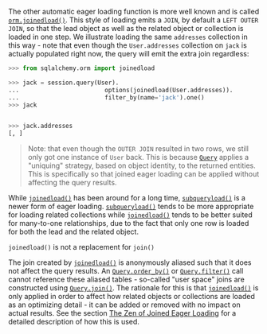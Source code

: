 The other automatic eager loading function is more well known and is called [`orm.joinedload()`](http://docs.sqlalchemy.org/loading_relationships.html#sqlalchemy.orm.joinedload "sqlalchemy.orm.joinedload"). This style of loading emits a `JOIN`, by default a `LEFT OUTER JOIN`, so that the lead object as well as the related object or collection is loaded in one step. We illustrate loading the same `addresses` collection in this way - note that even though the `User.addresses` collection on `jack` is actually populated right now, the query will emit the extra join regardless:
    
```python    
>>> from sqlalchemy.orm import joinedload

>>> jack = session.query(User).
...                        options(joinedload(User.addresses)).
...                        filter_by(name='jack').one()
>>> jack


>>> jack.addresses
[, ]
```

> Note: that even though the `OUTER JOIN` resulted in two rows, we still only got one instance of `User` back. This is because [`Query`](http://docs.sqlalchemy.org/query.html#sqlalchemy.orm.query.Query "sqlalchemy.orm.query.Query") applies a "uniquing" strategy, based on object identity, to the returned entities. This is specifically so that joined eager loading can be applied without affecting the query results.

While [`joinedload()`](http://docs.sqlalchemy.org/loading_relationships.html#sqlalchemy.orm.joinedload "sqlalchemy.orm.joinedload") has been around for a long time, [`subqueryload()`](http://docs.sqlalchemy.org/loading_relationships.html#sqlalchemy.orm.subqueryload "sqlalchemy.orm.subqueryload") is a newer form of eager loading. [`subqueryload()`](http://docs.sqlalchemy.org/loading_relationships.html#sqlalchemy.orm.subqueryload "sqlalchemy.orm.subqueryload") tends to be more appropriate for loading related collections while [`joinedload()`](http://docs.sqlalchemy.org/loading_relationships.html#sqlalchemy.orm.joinedload "sqlalchemy.orm.joinedload") tends to be better suited for many-to-one relationships, due to the fact that only one row is loaded for both the lead and the related object.

`joinedload()` is not a replacement for `join()`

The join created by [`joinedload()`](http://docs.sqlalchemy.org/loading_relationships.html#sqlalchemy.orm.joinedload "sqlalchemy.orm.joinedload") is anonymously aliased such that it does not affect the query results. An [`Query.order_by()`](http://docs.sqlalchemy.org/query.html#sqlalchemy.orm.query.Query.order_by "sqlalchemy.orm.query.Query.order_by") or [`Query.filter()`](http://docs.sqlalchemy.org/query.html#sqlalchemy.orm.query.Query.filter "sqlalchemy.orm.query.Query.filter") call cannot reference these aliased tables - so-called "user space" joins are constructed using [`Query.join()`](http://docs.sqlalchemy.org/query.html#sqlalchemy.orm.query.Query.join "sqlalchemy.orm.query.Query.join"). The rationale for this is that [`joinedload()`](http://docs.sqlalchemy.org/loading_relationships.html#sqlalchemy.orm.joinedload "sqlalchemy.orm.joinedload") is only applied in order to affect how related objects or collections are loaded as an optimizing detail - it can be added or removed with no impact on actual results. See the section [The Zen of Joined Eager Loading](http://docs.sqlalchemy.org/loading_relationships.html#zen-of-eager-loading) for a detailed description of how this is used.
